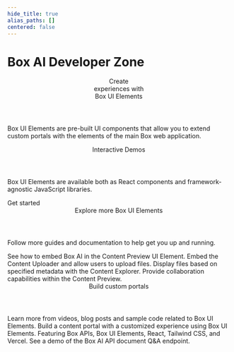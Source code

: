 ```yaml
---
hide_title: true
alias_paths: []
centered: false
---
```

# Box AI Developer Zone

<Centered wide id="buie" >
  <HeroImage type="BUIE" imageWidth="548" imageHeight="493">
    <Header>
      Create</br>
      experiences with</br>
      Box UI Elements
    </Header>

Box UI Elements are pre-built UI components that allow you to extend custom portals with the elements of the main Box web application.
  </HeroImage>
</Centered>

<Centered mid>
  <Header>
    Interactive Demos
  </Header>
  <p style="text-align: left; margin-left: 0;">
    Box UI Elements are available both as React components and framework-agnostic JavaScript libraries.
  </p>
  <BuieDemo></BuieDemo>

  <More to='/guides/embed/ui-elements/installation/' center>
    Get started
  </More>
</Centered>

<Centered mid>
  <Header>
    Explore more Box UI Elements
  </Header>
  <p style="text-align: left; margin-left: 0;">
    Follow more guides and documentation
    to help get you up and running.
  </p>

  <TileGrid rows="4">
    <Tile type="ai" title="Box AI for UI Elements"
      href="/guides/embed/ui-elements/preview/#box-ai-for-ui-elements">
        See how to embed Box AI in the Content Preview UI Element.
    </Tile>
    <Tile type="upload" title="Content Uploader"
      href="/guides/embed/ui-elements/uploader/">
        Embed the Content Uploader and allow users to upload files.
    </Tile>
    <Tile type="ui-metadata" title="Metadata view"
      href="/guides/embed/ui-elements/explorer/#metadata-view">
        Display files based on specified metadata with the Content Explorer.
    </Tile>
    <Tile type="annotations" title="Annotations"
      href="/guides/embed/ui-elements/annotations/">
        Provide collaboration capabilities within the Content Preview.
    </Tile>
  </TileGrid>
</Centered>

<Centered mid>
  <Header centered>
    Build custom portals
  </Header>
  Learn more from videos, blog posts and sample code related to Box UI Elements.

  <TileGrid rows="3">
    <Tile image="BUIE-portal" title="Read more about creating custom portals"
      href="https://medium.com/box-developer-blog/build-a-content-portal-using-box-ui-elements-react-tailwind-css-vercel-part-1-f1c509621ceb">
        Build a content portal with a customized experience using Box UI Elements.
    </Tile>
    <Tile image="BUIE-sample" title="Clone and deploy a demo project"
      href="https://github.com/box-community/box-custom-portal-demo?tab=readme-ov-file#box-custom-portal-demo">
        Featuring Box APIs, Box UI Elements, React, Tailwind CSS, and Vercel.
    </Tile>
    <Tile image="BUIE-AI" title="Box AI for Box UI Elements"
      href="https://www.youtube.com/watch?v=8DmMgkm-6Tw">
        See a demo of the Box AI API document Q&A endpoint.
    </Tile>
  </TileGrid>
</Centered>
